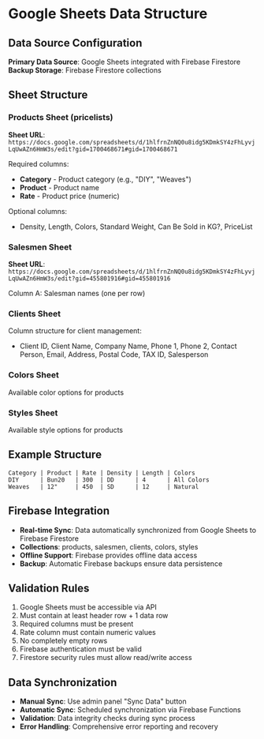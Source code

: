 # Google Sheets Data Structure

## Data Source Configuration
**Primary Data Source**: Google Sheets integrated with Firebase Firestore
**Backup Storage**: Firebase Firestore collections

## Sheet Structure

### Products Sheet (pricelists)
**Sheet URL**: `https://docs.google.com/spreadsheets/d/1hlfrnZnNQ0u8idg5KDmkSY4zFhLyvjLqUwAZn6HmW3s/edit?gid=1700468671#gid=1700468671`

Required columns:
- **Category** - Product category (e.g., "DIY", "Weaves")
- **Product** - Product name
- **Rate** - Product price (numeric)

Optional columns:
- Density, Length, Colors, Standard Weight, Can Be Sold in KG?, PriceList

### Salesmen Sheet
**Sheet URL**: `https://docs.google.com/spreadsheets/d/1hlfrnZnNQ0u8idg5KDmkSY4zFhLyvjLqUwAZn6HmW3s/edit?gid=455801916#gid=455801916`

Column A: Salesman names (one per row)

### Clients Sheet
Column structure for client management:
- Client ID, Client Name, Company Name, Phone 1, Phone 2, Contact Person, Email, Address, Postal Code, TAX ID, Salesperson

### Colors Sheet
Available color options for products

### Styles Sheet
Available style options for products

## Example Structure
```
Category | Product | Rate | Density | Length | Colors
DIY      | Bun20   | 300  | DD      | 4      | All Colors
Weaves   | 12"     | 450  | SD      | 12     | Natural
```

## Firebase Integration
- **Real-time Sync**: Data automatically synchronized from Google Sheets to Firebase Firestore
- **Collections**: products, salesmen, clients, colors, styles
- **Offline Support**: Firebase provides offline data access
- **Backup**: Automatic Firebase backups ensure data persistence

## Validation Rules
1. Google Sheets must be accessible via API
2. Must contain at least header row + 1 data row
3. Required columns must be present
4. Rate column must contain numeric values
5. No completely empty rows
6. Firebase authentication must be valid
7. Firestore security rules must allow read/write access

## Data Synchronization
- **Manual Sync**: Use admin panel "Sync Data" button
- **Automatic Sync**: Scheduled synchronization via Firebase Functions
- **Validation**: Data integrity checks during sync process
- **Error Handling**: Comprehensive error reporting and recovery
